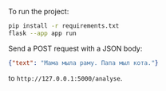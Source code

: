 To run the project:

```sh
pip install -r requirements.txt
flask --app app run
```

Send a POST request with a JSON body:
```json
{"text": "Мама мыла раму. Папа мыл кота."}
```

to `http://127.0.0.1:5000/analyse`.
